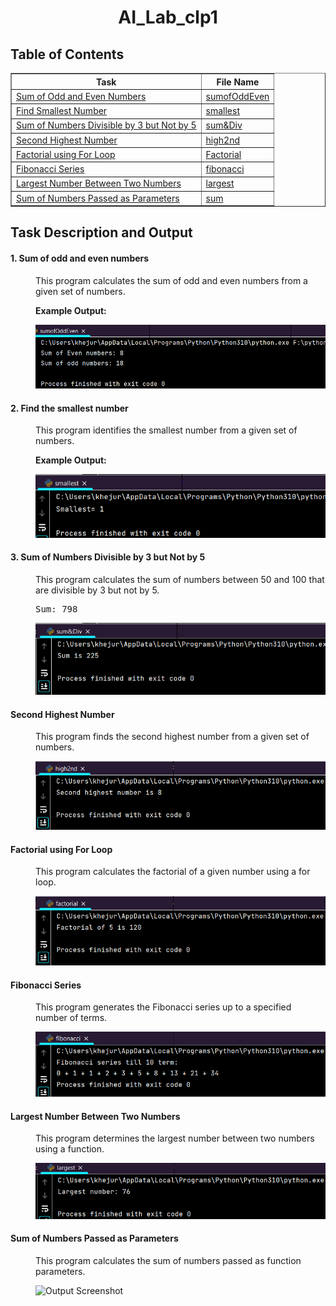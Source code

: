 <h1 align="center"> AI_Lab_clp1 </h1>
<h2>Table of Contents</h2>
    <table border="1" align="center">
        <tr>
            <th>Task</th>
            <th>File Name</th>
        </tr>
        <tr>
            <td><a href="#odd-even">Sum of Odd and Even Numbers</a></td>
            <td><a href="sumofOddEven.py">sumofOddEven</a></td>
        </tr>
        <tr>
            <td><a href="#smallest-number">Find Smallest Number</a></td>
            <td><a href="smallest.py">smallest</a></td>
        </tr>
        <tr>
            <td><a href="#sum-divisible">Sum of Numbers Divisible by 3 but Not by 5</a></td>
            <td><a href="sum&Div.py">sum&Div</a></td>
        </tr>
        <tr>
            <td><a href="#second-highest">Second Highest Number</a></td>
            <td><a href="high2nd.py">high2nd</a></td>
        </tr>
        <tr>
            <td><a href="#factorial">Factorial using For Loop</a></td>
            <td><a href="factorial.py">Factorial</a></td>
        </tr>
        <tr>
            <td><a href="#fibonacci">Fibonacci Series</a></td>
            <td><a href="fibonacci.py">fibonacci</a></td>
        </tr>
        <tr>
            <td><a href="#largest-number">Largest Number Between Two Numbers</a></td>
            <td><a href="largest.py">largest</a></td>
        </tr>
        <tr>
            <td><a href="#sum-parameters">Sum of Numbers Passed as Parameters</a></td>
            <td><a href="sum.py">sum</a></td>
        </tr>
    </table>
<h2>Task Description and Output </h2>    
    <dl type="circle">
        <dt><h4 id="odd-even">1. Sum of odd and even numbers</h4></dt>
        <dd>
            <p>This program calculates the sum of odd and even numbers from a given set of numbers.</p>
            <p><strong>Example Output:</strong></p>
            <img src="output/task1.png" alt="Output Screenshot">
        </dd>
        <dt><h4 id="smallest-number">2. Find the smallest number</h4></dt>
        <dd>
            <p>This program identifies the smallest number from a given set of numbers.</p>
            <p><strong>Example Output:</strong></p>
            <img src="output/task2.png" alt="Output Screenshot">
        </dd>
        <dt><h4 id="sum-divisible">3. Sum of Numbers Divisible by 3 but Not by 5</h4></dt>
        <dd>
            <p>This program calculates the sum of numbers between 50 and 100 that are divisible by 3 but not by 5.</p>
            <pre>Sum: 798</pre>
            <img src="output/task3.png" alt="Output Screenshot">
        </dd>
        <dt><h4 id="second-highest">Second Highest Number</h4></dt>
        <dd>
            <p>This program finds the second highest number from a given set of numbers.</p>
            <img src="output/task4.png" alt="Output Screenshot">
        </dd>
        <dt><h4 id="factorial">Factorial using For Loop</h4></dt>
        <dd>
            <p>This program calculates the factorial of a given number using a for loop.</p>
            <img src="output/task5.png" alt="Output Screenshot">
        </dd>
        <dt><h4 id="fibonacci">Fibonacci Series</h4></dt>
        <dd>
            <p>This program generates the Fibonacci series up to a specified number of terms.</p>
            <img src="output/task6.png" alt="Output Screenshot">
        </dd>
        <dt><h4 id="largest-number">Largest Number Between Two Numbers</h4></dt>
        <dd>
            <p>This program determines the largest number between two numbers using a function.</p>
            <img src="output/task7.png" alt="Output Screenshot">
        </dd>
        <dt><h4 id="sum-parameters">Sum of Numbers Passed as Parameters</h4></dt>
        <dd>
            <p>This program calculates the sum of numbers passed as function parameters.</p>
            <img src="output/task8.png.png" alt="Output Screenshot">
        </dd>
    </dl>
